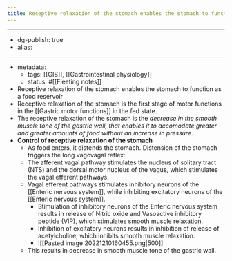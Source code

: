 ```yaml
---
title: Receptive relaxation of the stomach enables the stomach to function as a food reservoir
---
```


- --
- dg-publish: true
- alias:
- --
- metadata:
	- tags: [[GIS]], [[Gastrointestinal physiology]]
	- status: #[[Fleeting notes]]
- Receptive relaxation of the stomach enables the stomach to function as a food reservoir
- Receptive relaxation of the stomach is the first stage of motor functions in the [[Gastric motor functions]] in the fed state.
- The receptive relaxation of the stomach is the *decrease in the smooth muscle tone of the gastric wall, that enables it to accomodate greater and greater amounts of food without an increase in pressure*.
- ********************************************************************************************Control of receptive relaxation of the stomach********************************************************************************************
	- As food enters, it distends the stomach. Distension of the stomach triggers the long vagovagal reflex:
	- The afferent vagal pathway stimulates the nucleus of solitary tract (NTS) and the dorsal motor nucleus of the vagus, which stimulates the vagal efferent pathways.
	- Vagal efferent pathways stimulates inhibitory neurons of the [[Enteric nervous system]], while inhibiting excitatory neurons of the [[Enteric nervous system]].
		- Stimulation of inhibitory neurons of the Enteric nervous system results in release of Nitric oxide and Vasoactive inhibitory peptide (VIP), which stimulates smooth muscle relaxation.
		- Inhibition of excitatory neurons results in inhibition of release of acetylcholine, which inhibits smooth muscle relaxation.
		- ![[Pasted image 20221210160455.png|500]]
	- This results in decrease in smooth muscle tone of the gastric wall.